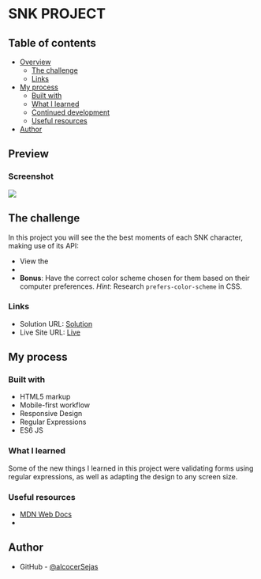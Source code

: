 # SNK PROJECT

## Table of contents

- [Overview](#overview)
  - [The challenge](#the-challenge)
  - [Links](#links)
- [My process](#my-process)
  - [Built with](#built-with)
  - [What I learned](#what-i-learned)
  - [Continued development](#continued-development)
  - [Useful resources](#useful-resources)
- [Author](#author)

## Preview

### Screenshot

![](./assets/preview.jpg)

## The challenge

In this project you will see the the best moments of each SNK character, making use of its API:

- View the 
- 
- **Bonus**: Have the correct color scheme chosen for them based on their computer preferences. _Hint_: Research `prefers-color-scheme` in CSS.

### Links

- Solution URL: [Solution]()
- Live Site URL: [Live]()

## My process

### Built with

- HTML5 markup
- Mobile-first workflow
- Responsive Design
- Regular Expressions
- ES6 JS

### What I learned

Some of the new things I learned in this project were validating forms using regular expressions, as well as adapting the design to any screen size.

### Useful resources

- [MDN Web Docs](https://developer.mozilla.org/es/docs/Web/CSS/::placeholder)
- 

## Author

- GitHub - [@alcocerSejas](https://github.com/fabioalcocer/)